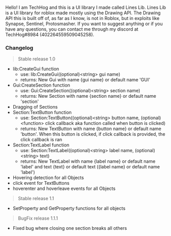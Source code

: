 Hello! I am TechHog and this is a UI library I made called Lines Lib. 
Lines Lib is a UI library for roblox made mostly using the Drawing API. The Drawing API this is built off of, as far as I know, is not in Roblox, but in exploits
like Synapse, Sentinel, Protosmasher.
If you want to suggest anything or if you have any questions, you can contact me through my discord at TechHog#8984 (402264559509045258).

### __Changelog__

> Stable release 1.0
  - lib:CreateGui function
    - use: lib:CreateGui((optional)\<string\> gui name)
    - returns: New Gui with name {gui name} or default name 'GUI'
  - Gui:CreateSection function
    - use: Gui:CreateSection((optional)\<string\> section name)
    - returns: New Section with name {section name} or default name 'section'  
  - Dragging of Sections
  - Section:TextButton function
    - use: Section:TextButton((optional)\<string\> button name, (optional)\<function\> click callback aka function called when button is clicked)
    - returns: New TextButton with name {button name} or default name 'button'. When this button is clicked, if click callback is provided, the click callback is ran
  - Section:TextLabel function
    - use: Section:TextLabel((optional)\<string\> label name, (optional)\<string\> text)
    - returns: New TextLabel with name {label name} or default name 'label' and text {text} or default text ({label name} or default name 'label')
  - Hovering detection for all Objects
  - click event for TextButtons
  - hoverenter and hoverleave events for all Objects

> Stable release 1.1
  - SetProperty and GetProperty functions for all objects

> BugFix release 1.1.1
  - Fixed bug where closing one section breaks all others
